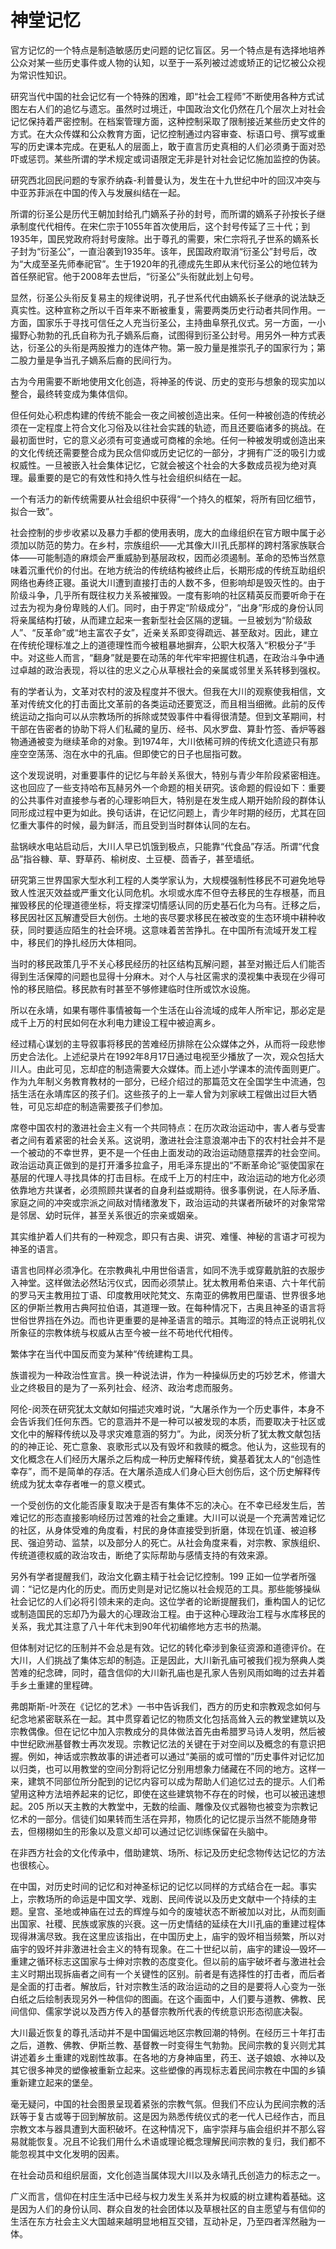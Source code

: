 # 神堂记忆
官方记忆的一个特点是制造敏感历史问题的记忆盲区。另一个特点是有选择地培养公众对某一些历史事件或人物的认知，以至于一系列被过滤或矫正的记忆被公众视为常识性知识。

研究当代中国的社会记忆有一个特殊的困难，即“社会工程师”不断使用各种方式试图左右人们的追忆与遗忘。虽然时过境迁，中国政治文化仍然在几个层次上对社会记忆保持着严密控制。在档案管理方面，这种控制采取了限制接近某些历史文件的方式。在大众传媒和公众教育方面，记忆控制通过内容审查、标语口号、撰写或重写的历史课本完成。在更私人的层面上，敢于直言历史真相的人们必须勇于面对恐吓或惩罚。某些所谓的学术规定或词语限定无非是针对社会记忆施加监控的伪装。

研究西北回民问题的专家乔纳森-利普曼认为，发生在十九世纪中叶的回汉冲突与中亚苏菲派在中国的传入与发展纠结在一起。

所谓的衍圣公是历代王朝加封给孔门嫡系子孙的封号，而所谓的嫡系子孙按长子继承制度代代相传。在宋仁宗于1055年首次使用后，这个封号传延了三十代；到1935年，国民党政府将封号废除。出于尊孔的需要，宋仁宗将孔子世系的嫡系长子封为“衍圣公”，一直沿袭到1935年。该年，民国政府取消“衍圣公”封号后，改为“大成至圣先师奉祀官”。生于1920年的孔德成先生即从末代衍圣公的地位转为首任祭祀官。他于2008年去世后，“衍圣公”头衔就此划上句号。

显然，衍圣公头衔反复易主的规律说明，孔子世系代代由嫡系长子继承的说法缺乏真实性。这种宣称之所以千百年来不断被重复，需要两类历史行动者共同作用。一方面，国家乐于寻找可信任之人充当衍圣公，主持曲阜祭孔仪式。另一方面，一小撮野心勃勃的孔氏自称为孔子嫡系后裔，试图得到衍圣公封号。用另外一种方式表达，衍圣公的头衔是两股推力的连体产物。第一股力量是推崇孔子的国家行为；第二股力量是争当孔子嫡系后裔的民间行为。

古为今用需要不断地使用文化创造，将神圣的传说、历史的变形与想象的现实加以整合，最终转变成为集体信仰。

但任何处心积虑构建的传统不能会一夜之间被创造出来。任何一种被创造的传统必须在一定程度上符合文化习俗及以往社会实践的轨迹，而且还要临诸多的挑战。在最初面世时，它的意义必须有可变通或可商榷的余地。任何一种被发明或创造出来的文化传统还需要整合成为民众信仰或历史记忆的一部分，才拥有广泛的吸引力或权威性。一旦被嵌入社会集体记忆，它就会被这个社会的大多数成员视为绝对真理。最重要的是它的有效性和持久性与社会组织纠结在一起。

一个有活力的新传统需要从社会组织中获得“一个持久的框架，将所有回忆细节，拟合一致”。

社会控制的步步收紧以及暴力手都的使用表明，庞大的血缘组织在官方眼中属于必须加以防范的势力。在乡村，宗族组织——尤其像大川孔氏那样的跨村落家族联合体——可能制造的麻烦会严重威胁到基层政权，因而必须遏制。革命的恐怖当然意味着沉重代价的付出。在地方统治的传统结构被终止后，长期形成的传统互助组织网络也寿终正寝。虽说大川遭到直接打击的人数不多，但影响却是毁灭性的。由于阶级斗争，几乎所有既往权力关系被摧毁。一度有影响的社区精英反而要听命于在过去为视为身份卑贱的人们。同时，由于界定“阶级成分”，“出身”形成的身份认同将亲属结构打破，从而建立起来一套新型社会区隔的逻辑。一旦被划为“阶级敌人”、“反革命”或“地主富农子女”，近亲关系即变得疏远、甚至敌对。因此，建立在传统伦理标准之上的道德理性而今被粗暴地摒弃，公职大权落入“积极分子”手中。对这些人而言，“翻身”就是要在动荡的年代牢牢把握住机遇，在政治斗争中通过卓越的政治表现，将以往的忠义之心从草根社会的亲属或邻里关系转移到强权。

有的学者认为，文革对农村的波及程度并不很大。但我在大川的观察使我相信，文革对传统文化的打击面比文革前的各类运动还要宽泛，而且相当细微。此前的反传统运动之指向可以从宗教场所的拆除或焚毁事件中看得很清楚。但到文革期间，村干部在告密者的协助下将人们私藏的皇历、经书、风水罗盘、算卦竹签、香炉等器物通通被变为继续革命的对象。到1974年，大川依稀可辨的传统文化遗迹只有那座空空荡荡、泡在水中的孔庙。但即使它的日子也屈指可数。

这个发现说明，对重要事件的记忆与年龄关系很大，特别与青少年阶段紧密相连。这也回应了一些支持哈布瓦赫另外一个命题的相关研究。该命题的假设如下：重要的公共事件对直接参与者的心理影响巨大，特别是在发生成人期开始阶段的群体认同形成过程中更为如此。换句话讲，在记忆问题上，青少年时期的经历，尤其在回忆重大事件的时候，最为鲜活，而且受到当时群体认同的左右。

盐锅峡水电站启动后，大川人早已饥饿到极点，只能靠“代食品”存活。所谓“代食品”指谷糠、草、野草药、榆树皮、土豆梗、茴香子，甚至墙纸。

研究第三世界国家大型水利工程的人类学家认为，大规模强制性移民不可避免地导致人性泯灭效益或严重文化认同危机。水坝或水库不但夺去移民的生存根基，而且摧毁移民的伦理道德坐标，将支撑深切情感认同的历史基石化为乌有。迁移之后，移民因社区瓦解遭受巨大创伤。土地的丧尽要求移民在被改变的生态环境中耕种收获，同时要适应陌生的社会环境。这意味着苦苦挣扎。在中国所有流域开发工程中，移民们的挣扎经历大体相同。

当时的移民政策几乎不关心移民经历的社区结构瓦解问题，甚至对搬迁后人们能否得到生活保障的问题也显得十分麻木。对个人与社区需求的漠视集中表现在少得可怜的移民赔偿。移民款有时甚至不够修建临时住所或饮水设施。

所以在永靖，如果有哪件事情被每一个生活在山谷流域的成年人所牢记，那必定是成千上万的村民如何在水利电力建设工程中被迫离乡。

经过精心谋划的主导叙事将移民的苦难经历排除在公众媒体之外，从而将一段悲惨历史合法化。上述纪录片在1992年8月17日通过电视至少播放了一次，观众包括大川人。由此可见，忘却症的制造需要大众媒体。而上述小学课本的流传面则更广。作为九年制义务教育教材的一部分，已经介绍过的那篇范文在全国学生中流通，包括生活在永靖库区的孩子们。这些孩子的上一辈人曾为刘家峡工程做出过巨大牺牲，可见忘却症的制造需要孩子们参加。

席卷中国农村的激进社会主义有一个共同特点：在历次政治运动中，害人者与受害者之间有着紧密的社会关系。这说明，激进社会注意浪潮冲击下的农村社会并不是一个被动的不幸世界，更不是一个任由上面发动的政治运动随意摆弄的社会空间。政治运动真正做到的是打开潘多拉盒子，用毛泽东提出的“不断革命论”驱使国家在基层的代理人寻找具体的打击目标。在成千上万的村庄中，政治运动的地方化必须依靠地方共谋者，必须照顾共谋者的自身利益或期待。很多事例说，在人际矛盾、家庭之间的冲突或宗派之间敌对情绪激发下，政治运动的共谋者所破坏的对象常常是邻居、幼时玩伴，甚至关系很近的宗亲或姻亲。

其实维护着人们共有的一种观念，即只有古奥、讲究、难懂、神秘的言语才可视为神圣的语言。

语言也同样必须净化。在宗教典礼中用世俗语言，如同不洗手或穿戴肮脏的衣服步入神堂。这样做法必然玷污仪式，因而必须禁止。犹太教用希伯来语、六十年代前的罗马天主教用拉丁语、印度教用吠陀梵文、东南亚的佛教用巴厘语、世界很多地区的伊斯兰教用古典阿拉伯语，其道理一致。在每种情况下，古奥且神圣的语言将世俗世界挡在外边。而也许更重要的是神圣语言的暗示。其晦涩的特点正说明礼仪所象征的宗教体统与权威从古至今被一丝不苟地代代相传。

繁体字在当代中国反而变为某种“传统建构工具。

族谱视为一种政治性宣言。换一种说法讲，作为一种操纵历史的巧妙艺术，修谱大业之终极目的是为了一系列社会、经济、政治考虑而服务。

阿伦-闵茨在研究犹太文献如何描述灾难时说，“大屠杀作为一个历史事件，本身不会告诉我们任何东西。它的意涵并不是一种可以被发现的本质，而要取决于社区或文化中的解释传统以及寻求灾难意涵的努力”。为此，闵茨分析了犹太教文献包括的的神正论、死亡意象、哀歌形式以及有毁坏和救赎的概念。他认为，这些现有的文化概念在人们经历大屠杀之后构成一种历史解释传统，奠基着犹太人的“创造性幸存”，而不是简单的存活。在大屠杀造成人们身心巨大创伤后，这个历史解释传统成为犹太幸存者唯一的意义模式。

一个受创伤的文化能否康复取决于是否有集体不忘的决心。在不幸已经发生后，苦难记忆的形态直接影响经历过苦难的社会之重建。大川可以说是一个充满苦难记忆的社区，从身体受难的角度看，村民的身体直接受到折磨，体现在饥谨、被迫移民、强迫劳动、监禁，以及部分人的死亡。从社会角度来看，对宗教、家族组织、传统道德权威的政治攻击，断绝了实际帮助与感情支持的有效来源。

另外有学者提醒我们，政治文化霸主精于社会记忆控制。199 正如一位学者所强调：“记忆是内化的历史。而历史则是对记忆施以社会规范的工具。那些能够操纵社会记忆的人们必将引领未来的走向。这位学者的论断提醒我们，重构国人的记忆或制造国民的忘却乃为最大的心理政治工程。由于这种心理政治工程与水库移民的关系，我尤其注意了八十年代末到90年代初编修地方志书的热潮。

但体制对记忆的压制并不会总是有效。记忆的转化牵涉到象征资源和道德评价。在大川，人们挑战了集体忘却的制造。正是因此，大川新孔庙可被我们视为祭典人类苦难的纪念碑，同时，蕴含信仰的大川新孔庙也是孔家人告别风雨如晦的过去并着手乡土重建的里程碑。

弗朗斯斯-叶茨在《记忆的艺术》一书中告诉我们，西方的历史和宗教观念如何与纪念地紧密联系在一起。其中贯穿着记忆的物质文化包括高耸入云的教堂建筑以及宗教偶像。但在记忆中加入宗教成分的具体做法首先由希腊罗马诗人发明，然后被中世纪欧洲基督教士再次发现。宗教记忆法的关键在于对空间以及概念的有意识把握。例如，神话或宗教故事的讲述者可以通过“美丽的或可憎的”历史事件对记忆加以归类，也可以用教堂的空间分割将记忆分别用想象力储藏在不同的地方。这样一来，建筑不同部位所分配到的记忆内容可以成为帮助人们追忆过去的提示。人们希望用这种方法培养起来的记忆，即使在这些建筑物不存在的时候，也可以被迅速想起。205 所以天主教的大教堂中，无数的绘画、雕像及仪式器物也被变为宗教记忆术的一部分。信徒们如果转而生活在异邦，物质化的记忆提示当然不能随身带去，但栩栩如生的形象以及意义却可以通过记忆训练保留在头脑中。

在非西方社会的文化传承中，借助建筑、场所、标记及历史纪念物传达记忆的方法也很核心。

在中国，对历史时间的记忆和对神圣标记的记忆以同样的方式结合在一起。事实上，宗教场所的命运是中国文学、戏剧、民间传说以及历史文献中一个持续的主题。皇宫、圣地或神庙在过去的辉煌与如今的废墟状态不断被加以对比，从而刻画出国家、社稷、民族或家族的兴衰。这一历史情结的延续在大川孔庙的重建过程体现得淋漓尽致。我在这里应该指出，在中国历史上，庙宇的毁坏相当频繁，所以对庙宇的毁坏并非激进社会主义的特有现象。在二十世纪以前，庙宇的建设—毁坏—重建之循环标志这国家与士绅对宗教的态度变化。但以前的庙宇破坏者与激进社会主义时期出现拆庙者之间有一个关键性的区别。前者是有选择性的打击者，而后者是全面的打击者。解放后，针对宗教生活的政治运动的之目的是要将人心变为一张白纸之后绘制表现另外一种信仰的图画。在这个画面中，人们要与道教、佛教、民间信仰、儒家学说以及西方传入的基督宗教所代表的传统意识形态彻底决裂。

大川最近恢复的尊孔活动并不是中国偏远地区宗教回潮的特例。在经历三十年打击之后，道教、佛教、伊斯兰教、基督教一时变得生气勃勃。民间宗教的复兴则尤其讲述着乡土重建的戏剧性故事。在各地的方身神庙里，药王、送子娘娘、水神以及其它很多神灵的塑像被重新立起来。这些塑像的再现标志着民间宗教在中国的乡镇重新建立起来的堡垒。

毫无疑问，中国的社会图景呈现着紧张的宗教气氛。但我们不应认为民间宗教的活跃等于复古或等于回到解放前。这是因为熟悉传统仪式的老一代人已经作古，而且宗教文本与器具遭到大面积破坏。在这种情况下，庙宇崇拜与庙会组织并不那么容易就能恢复。况且不论我们用什么术语或理论概念理解民间宗教的复归，我们都不能忽视其中文化发明的因素。

在社会动员和组织层面，文化创造当属体现大川以及永靖孔氏创造力的标志之一。

广义而言，信仰在村庄生活中已经与权力发生关系并为权威的树立建构着基础。这是因为人们的身份认同、群众自发的社会团体以及草根社区的自主愿望与有信仰的生活在东方社会主义大国越来越明显地相互交错，互动补足，乃至四者浑然融为一体。
